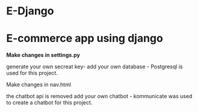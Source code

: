 # E-Django
# E-commerce app using django

**Make changes in settings.py**

generate your own secreat key-
add your own database - Postgresql is used for this project.


Make changes in nav.html

the chatbot api is removed 
add your own chatbot - kommunicate was used to create a chatbot for this project.
